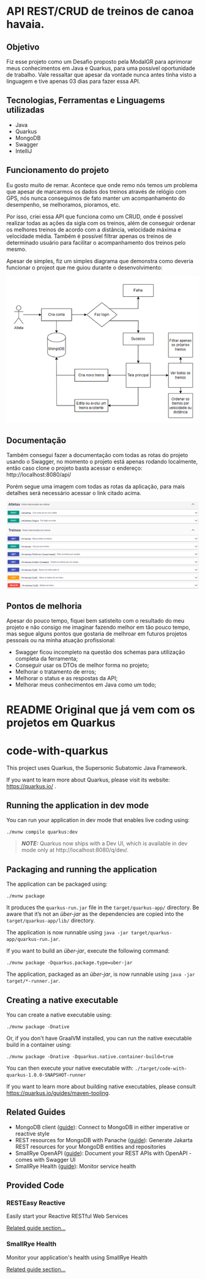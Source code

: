 # API REST/CRUD de treinos de canoa havaia.

## Objetivo
Fiz esse projeto como um Desafio proposto pela ModalGR para aprimorar meus conhecimentos em Java e Quarkus, para uma possível oportunidade de trabalho. Vale ressaltar que apesar da vontade nunca antes tinha visto a linguagem e tive apenas 03 dias para fazer essa API.

## Tecnologias, Ferramentas e Linguagems utilizadas
- Java
- Quarkus
- MongoDB
- Swagger
- IntelliJ

## Funcionamento do projeto
Eu gosto muito de remar. Acontece que onde remo nós temos um problema que apesar de marcarmos os dados dos treinos através de relógio com GPS, nós nunca conseguimos de fato manter um acompanhamento do desempenho, se melhoramos, pioramos, etc. 

Por isso, criei essa API que funciona como um CRUD, onde é possível realizar todas as ações da sigla com os treinos, além de conseguir ordenar os melhores treinos de acordo com a distância, velocidade máxima e velocidade média. Também é possível filtrar apenas os treinos de determinado usuário para facilitar o acompanhamento dos treinos pelo mesmo.

Apesar de simples, fiz um simples diagrama que demonstra como deveria funcionar o projeot que me guiou durante o desenvolvimento:
<div align="center">
  <img src="/Diagrama.PNG" alt="Diagrama aplicação">
</div>

## Documentação
Também consegui fazer a documentação com todas as rotas do projeto usando o Swagger, no momento o projeto está apenas rodando localmente, então caso clone o projeto basta acessar o endereço: http://localhost:8080/api/

Porém segue uma imagem com todas as rotas da aplicação, para mais detalhes será necessário acessar o link citado acima.
<div align="center">
  <img src="/Rotas.png" alt="Diagrama aplicação">
</div>

## Pontos de melhoria
Apesar do pouco tempo, fiquei bem satisteito com o resultado do meu projeto e não consigo me imaginar fazendo melhor em tão pouco tempo, mas segue alguns pontos que gostaria de melhroar em futuros projetos pessoais ou na minha atuação profissional:
- Swagger ficou incompleto na questão dos schemas para utilização completa da ferramenta;
- Conseguir usar os DTOs de melhor forma no projeto;
- Melhorar o tratamento de erros;
- Melhorar o status e as respostas da API;
- Melhorar meus conhecimentos em Java como um todo;

# README Original que já vem com os projetos em Quarkus

# code-with-quarkus

This project uses Quarkus, the Supersonic Subatomic Java Framework.

If you want to learn more about Quarkus, please visit its website: https://quarkus.io/ .

## Running the application in dev mode

You can run your application in dev mode that enables live coding using:
```shell script
./mvnw compile quarkus:dev
```

> **_NOTE:_**  Quarkus now ships with a Dev UI, which is available in dev mode only at http://localhost:8080/q/dev/.

## Packaging and running the application

The application can be packaged using:
```shell script
./mvnw package
```
It produces the `quarkus-run.jar` file in the `target/quarkus-app/` directory.
Be aware that it’s not an _über-jar_ as the dependencies are copied into the `target/quarkus-app/lib/` directory.

The application is now runnable using `java -jar target/quarkus-app/quarkus-run.jar`.

If you want to build an _über-jar_, execute the following command:
```shell script
./mvnw package -Dquarkus.package.type=uber-jar
```

The application, packaged as an _über-jar_, is now runnable using `java -jar target/*-runner.jar`.

## Creating a native executable

You can create a native executable using: 
```shell script
./mvnw package -Dnative
```

Or, if you don't have GraalVM installed, you can run the native executable build in a container using: 
```shell script
./mvnw package -Dnative -Dquarkus.native.container-build=true
```

You can then execute your native executable with: `./target/code-with-quarkus-1.0.0-SNAPSHOT-runner`

If you want to learn more about building native executables, please consult https://quarkus.io/guides/maven-tooling.

## Related Guides

- MongoDB client ([guide](https://quarkus.io/guides/mongodb)): Connect to MongoDB in either imperative or reactive style
- REST resources for MongoDB with Panache ([guide](https://quarkus.io/guides/rest-data-panache)): Generate Jakarta REST resources for your MongoDB entities and repositories
- SmallRye OpenAPI ([guide](https://quarkus.io/guides/openapi-swaggerui)): Document your REST APIs with OpenAPI - comes with Swagger UI
- SmallRye Health ([guide](https://quarkus.io/guides/smallrye-health)): Monitor service health

## Provided Code

### RESTEasy Reactive

Easily start your Reactive RESTful Web Services

[Related guide section...](https://quarkus.io/guides/getting-started-reactive#reactive-jax-rs-resources)

### SmallRye Health

Monitor your application's health using SmallRye Health

[Related guide section...](https://quarkus.io/guides/smallrye-health)
